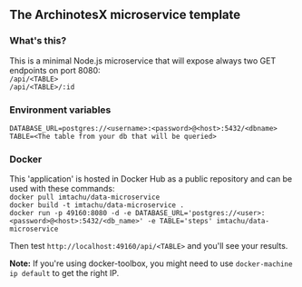 ## The ArchinotesX microservice template

### What's this?
This is a minimal Node.js microservice that will expose always two GET endpoints on port 8080:  
`/api/<TABLE>`  
`/api/<TABLE>/:id`

### Environment variables
`DATABASE_URL=postgres://<username>:<password>@<host>:5432/<dbname>`  
`TABLE=<The table from your db that will be queried>`

### Docker
This 'application' is hosted in Docker Hub as a public repository and can be used with these commands:  
`docker pull imtachu/data-microservice`  
`docker build -t imtachu/data-microservice .`  
`docker run -p 49160:8080 -d -e DATABASE_URL='postgres://<user>:<password>@<host>:5432/<db_name>' -e TABLE='steps' imtachu/data-microservice`

Then test `http://localhost:49160/api/<TABLE>` and you'll see your results.

**Note:** If you're using docker-toolbox, you might need to use `docker-machine ip default` to get the right IP.
